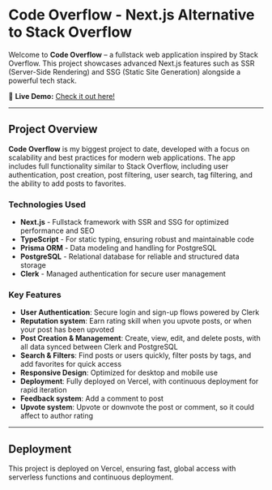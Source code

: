# Code Overflow - Next.js Alternative to Stack Overflow

Welcome to **Code Overflow** – a fullstack web application inspired by Stack Overflow. This project showcases advanced Next.js features such as SSR (Server-Side Rendering) and SSG (Static Site Generation) alongside a powerful tech stack.

🚀 **Live Demo:** [Check it out here!](https://code-overflow-six.vercel.app/)

---

## Project Overview

**Code Overflow** is my biggest project to date, developed with a focus on scalability and best practices for modern web applications. The app includes full functionality similar to Stack Overflow, including user authentication, post creation, post filtering, user search, tag filtering, and the ability to add posts to favorites.

### Technologies Used

- **Next.js** - Fullstack framework with SSR and SSG for optimized performance and SEO
- **TypeScript** - For static typing, ensuring robust and maintainable code
- **Prisma ORM** - Data modeling and handling for PostgreSQL
- **PostgreSQL** - Relational database for reliable and structured data storage
- **Clerk** - Managed authentication for secure user management

### Key Features

- **User Authentication**: Secure login and sign-up flows powered by Clerk
- **Reputation system**: Earn rating skill when you upvote posts, or when your post has been upvoted
- **Post Creation & Management**: Create, view, edit, and delete posts, with all data synced between Clerk and PostgreSQL
- **Search & Filters**: Find posts or users quickly, filter posts by tags, and add favorites for quick access
- **Responsive Design**: Optimized for desktop and mobile use
- **Deployment**: Fully deployed on Vercel, with continuous deployment for rapid iteration
- **Feedback system**: Add a comment to post
- **Upvote system**: Upvote or downvote the post or comment, so it could affect to author rating

---

## Deployment

This project is deployed on Vercel, ensuring fast, global access with serverless functions and continuous deployment.


